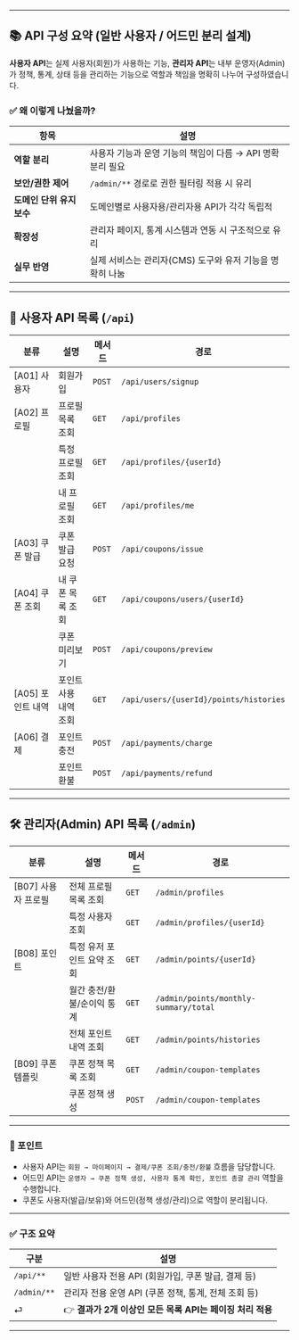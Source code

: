 

---

## 📚 API 구성 요약 (일반 사용자 / 어드민 분리 설계)

**사용자 API**는 실제 사용자(회원)가 사용하는 기능,
**관리자 API**는 내부 운영자(Admin)가 정책, 통계, 상태 등을 관리하는 기능으로
역할과 책임을 명확히 나누어 구성하였습니다.

### ✅ 왜 이렇게 나눴을까?

| 항목              | 설명                                   |
| --------------- | ------------------------------------ |
| **역할 분리**       | 사용자 기능과 운영 기능의 책임이 다름 → API 명확 분리 필요 |
| **보안/권한 제어**    | `/admin/**` 경로로 권한 필터링 적용 시 유리       |
| **도메인 단위 유지보수** | 도메인별로 사용자용/관리자용 API가 각각 독립적          |
| **확장성**         | 관리자 페이지, 통계 시스템과 연동 시 구조적으로 유리       |
| **실무 반영**       | 실제 서비스는 관리자(CMS) 도구와 유저 기능을 명확히 나눔   |

---

## 👤 사용자 API 목록 (`/api`)

| 분류            | 설명           | 메서드    | 경로                                     |
| ------------- | ------------ | ------ | -------------------------------------- |
| \[A01] 사용자    | 회원가입         | `POST` | `/api/users/signup`                    |
| \[A02] 프로필    | 프로필 목록 조회    | `GET`  | `/api/profiles`                        |
|               | 특정 프로필 조회    | `GET`  | `/api/profiles/{userId}`               |
|               | 내 프로필 조회     | `GET`  | `/api/profiles/me`                     |
| \[A03] 쿠폰 발급  | 쿠폰 발급 요청     | `POST` | `/api/coupons/issue`                   |
| \[A04] 쿠폰 조회  | 내 쿠폰 목록 조회   | `GET`  | `/api/coupons/users/{userId}`          |
|               | 쿠폰 미리보기      | `POST` | `/api/coupons/preview`                 |
| \[A05] 포인트 내역 | 포인트 사용 내역 조회 | `GET`  | `/api/users/{userId}/points/histories` |
| \[A06] 결제     | 포인트 충전       | `POST` | `/api/payments/charge`                 |
|               | 포인트 환불       | `POST` | `/api/payments/refund`                 |

---

## 🛠️ 관리자(Admin) API 목록 (`/admin`)

| 분류             | 설명              | 메서드    | 경로                                    |
| -------------- | --------------- | ------ | ------------------------------------- |
| \[B07] 사용자 프로필 | 전체 프로필 목록 조회    | `GET`  | `/admin/profiles`                     |
|                | 특정 사용자 조회       | `GET`  | `/admin/profiles/{userId}`            |
| \[B08] 포인트     | 특정 유저 포인트 요약 조회 | `GET`  | `/admin/points/{userId}`              |
|                | 월간 충전/환불/순이익 통계 | `GET`  | `/admin/points/monthly-summary/total` |
|                | 전체 포인트 내역 조회    | `GET`  | `/admin/points/histories`             |
| \[B09] 쿠폰 템플릿  | 쿠폰 정책 목록 조회     | `GET`  | `/admin/coupon-templates`             |
|                | 쿠폰 정책 생성        | `POST` | `/admin/coupon-templates`             |

---

### 📌 포인트

* 사용자 API는 `회원 → 마이페이지 → 결제/쿠폰 조회/충전/환불` 흐름을 담당합니다.
* 어드민 API는 `운영자 → 쿠폰 정책 생성, 사용자 통계 확인, 포인트 총괄 관리` 역할을 수행합니다.
* 쿠폰도 사용자(발급/보유)와 어드민(정책 생성/관리)으로 역할이 분리됩니다.

---


### ✅ 구조 요약

| 구분          | 설명                                     |
| ----------- | -------------------------------------- |
| `/api/**`   | 일반 사용자 전용 API (회원가입, 쿠폰 발급, 결제 등)      |
| `/admin/**` | 관리자 전용 운영 API (쿠폰 정책, 통계, 전체 조회 등)     |
| ⏎           | 👉 **결과가 2개 이상인 모든 목록 API는 페이징 처리 적용** |

---




